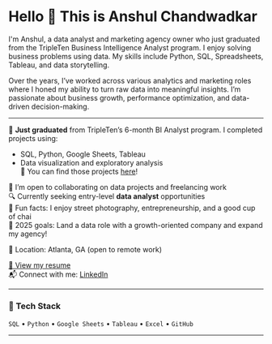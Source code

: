 # Hello 👋 This is Anshul Chandwadkar

I'm Anshul, a data analyst and marketing agency owner who just graduated from the TripleTen Business Intelligence Analyst program. I enjoy solving business problems using data. My skills include Python, SQL, Spreadsheets, Tableau, and data storytelling.

Over the years, I’ve worked across various analytics and marketing roles where I honed my ability to turn raw data into meaningful insights. I’m passionate about business growth, performance optimization, and data-driven decision-making.

---

🌱 **Just graduated** from TripleTen’s 6-month BI Analyst program. I completed projects using:
- SQL, Python, Google Sheets, Tableau
- Data visualization and exploratory analysis  
📁 You can find those projects [here](https://github.com/anshulcmax/Data_projects_TripleTen)!

🤝 I’m open to collaborating on data projects and freelancing work  
🔍 Currently seeking entry-level **data analyst** opportunities  
🐶 Fun facts: I enjoy street photography, entrepreneurship, and a good cup of chai  
🎯 2025 goals: Land a data role with a growth-oriented company and expand my agency!

📍 Location: Atlanta, GA (open to remote work)

[📄 View my resume](https://docs.google.com/document/d/1ZqZdhhjQA5eWLOFzRwRbgzp_74aYp7wCy7bORboFBUw/edit?usp=sharing)  
📬 Connect with me: [LinkedIn](https://www.linkedin.com/in/anshul-chandwadkar-65b660331](https://www.linkedin.com/in/anshul-chandwadkar-65b660331/))

---

### 🚀 Tech Stack

`SQL` • `Python` • `Google Sheets` • `Tableau` • `Excel` • `GitHub`

---


<!--
**anshulcmax/anshulcmax** is a ✨ _special_ ✨ repository because its `README.md` (this file) appears on your GitHub profile.

Here are some ideas to get you started:

- 🔭 I’m currently working on ...
- 🌱 I’m currently learning ...
- 👯 I’m looking to collaborate on ...
- 🤔 I’m looking for help with ...
- 💬 Ask me about ...
- 📫 How to reach me: ...
- 😄 Pronouns: ...
- ⚡ Fun fact: ...
-->
